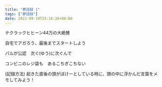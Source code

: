```yaml
---
title: "夢語録 1"
tags: ["夢語録"]
date: 2021-09-10T23:16:26+09:00
---
```


テクラックヒヒーン44万の大絶賛

自宅でアガろう、最後までスタートしよう

パルが公認　次ぐ(ゆう)に次ぐんで

コンビニのレジ袋も　あるこちぎこちない

(記録方法) 起きた直後の頭がぼけーとしている時に、頭の中に浮かんだ言葉をメモしてみよう！